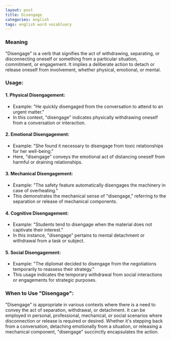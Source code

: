 ```yaml
---
layout: post
title: Disengage
categories: english
tags: english word vocabluary
---
```

### Meaning

"Disengage" is a verb that signifies the act of withdrawing, separating, or disconnecting oneself or something from a particular situation, commitment, or engagement. It implies a deliberate action to detach or release oneself from involvement, whether physical, emotional, or mental.

### Usage:

#### 1. Physical Disengagement:
   - Example: "He quickly disengaged from the conversation to attend to an urgent matter."
   - In this context, "disengage" indicates physically withdrawing oneself from a conversation or interaction.

#### 2. Emotional Disengagement:
   - Example: "She found it necessary to disengage from toxic relationships for her well-being."
   - Here, "disengage" conveys the emotional act of distancing oneself from harmful or draining relationships.

#### 3. Mechanical Disengagement:
   - Example: "The safety feature automatically disengages the machinery in case of overheating."
   - This demonstrates the mechanical sense of "disengage," referring to the separation or release of mechanical components.

#### 4. Cognitive Disengagement:
   - Example: "Students tend to disengage when the material does not captivate their interest."
   - In this instance, "disengage" pertains to mental detachment or withdrawal from a task or subject.

#### 5. Social Disengagement:
   - Example: "The diplomat decided to disengage from the negotiations temporarily to reassess their strategy."
   - This usage indicates the temporary withdrawal from social interactions or engagements for strategic purposes.

### When to Use "Disengage":

"Disengage" is appropriate in various contexts where there is a need to convey the act of separation, withdrawal, or detachment. It can be employed in personal, professional, mechanical, or social scenarios where disconnection or release is required or desired. Whether it's stepping back from a conversation, detaching emotionally from a situation, or releasing a mechanical component, "disengage" succinctly encapsulates the action.

